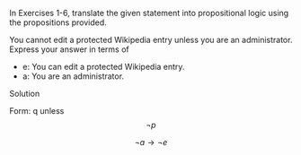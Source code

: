 In Exercises 1-6, translate the given statement into propositional logic using the propositions provided.

You cannot edit a protected Wikipedia entry unless you are an administrator. Express your answer in terms of 

+ e: You can edit a protected Wikipedia entry. 
+ a: You are an administrator.

Solution

Form: q unless $$\neg p$$

$$\neg a \rightarrow \neg e$$